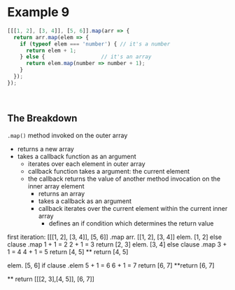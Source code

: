 # Example 9

```JavaScript
[[[1, 2], [3, 4]], [5, 6]].map(arr => {
  return arr.map(elem => {
    if (typeof elem === 'number') { // it's a number
      return elem + 1;
    } else {                  // it's an array
      return elem.map(number => number + 1);
    }
  });
});
```

<br>

## The Breakdown

`.map()` method invoked on the outer array
- returns a new array
- takes a callback function as an argument
  - iterates over each element in outer array
  - callback function takes a argument: the current element
  - the callback returns the value of another method invocation on the inner array element
    - returns an array
    - takes a callback as an argument
    - callback iterates over the current element within the current inner array 
      - defines an if condition which determines the return value

first iteration:
[[[1, 2], [3, 4]], [5, 6]]
  .map
  arr. [[1, 2], [3, 4]]
  elem. [1, 2]
    else clause 
      .map
        1 + 1 = 2
        2 + 1 = 3
        return [2, 3]
   elem. [3, 4]
    else clause 
      .map
        3 + 1 = 4
        4 + 1 = 5
        return [4, 5]
  ** return [4, 5]

  elem. [5, 6]
    if clause 
      .elem
        5 + 1 = 6
        6 + 1 = 7
        return [6, 7]
  **return [6, 7]

** return [[[2, 3],[4, 5]], [6, 7]]